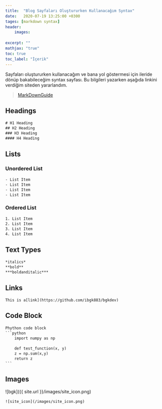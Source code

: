 ```yaml
---
title:  "Blog Sayfaları Oluştururken Kullanacağım Syntax"
date:   2020-07-19 13:25:00 +0300
tages: [markdown syntax]
header: 
    images:

excerpt: ""
mathjax: "true"
toc: true
toc_label: "İçerik"
---
```


Sayfaları oluştururken kullanacağım ve bana yol göstermesi için ileride dönüp bakabileceğim syntax sayfası. Bu bilgileri yazarken aşağıda linkini verdiğim siteden yararlandım.
> [MarkDownGuide](https://www.markdownguide.org/basic-syntax/)

## Headings
    # H1 Heading
    ## H2 Heading
    ### H3 Heading
    #### H4 Heading    

## Lists

### Unordered List
    - List Item
    - List Item
    - List Item
    - List Item

### Ordered List
    1. List Item
    2. List Item
    3. List Item
    4. List Item

## Text Types
    *italics*
    **bold**
    ***boldanditalic***

## Links

    This is a[link](https://github.com/ibgk883/bgkdev)

## Code Block

    Phython code block
    ```python
        import numpy as np

        def test_function(x, y)
        z = np.sum(x,y)
        return z
    ```

## Images

![bgk]({{ site.url }}/images/site_icon.png)

    ![site_icon](/images/site_icon.png)